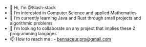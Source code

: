 - 👋 Hi, I’m @Slash-stack
- 👀 I’m interested in Computer Science and applied Mathematics
- 🌱 I’m currently learning Java and Rust through small projects and algorithmic problems
- 💞️ I’m looking to collaborate on any project that implies these 2 programming langages
- 📫 How to reach me : - bennaceur.pro@gmail.com

<!---
Slash-stack/Slash-stack is a ✨ special ✨ repository because its `README.md` (this file) appears on your GitHub profile.
You can click the Preview link to take a look at your changes.
--->

